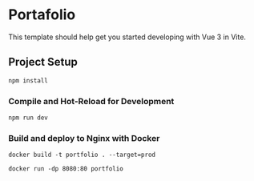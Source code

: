 # Portafolio

This template should help get you started developing with Vue 3 in Vite.


## Project Setup

```sh
npm install
```

### Compile and Hot-Reload for Development

```sh
npm run dev
```

### Build and deploy to Nginx with Docker
`docker build -t portfolio . --target=prod`

`docker run -dp 8080:80 portfolio`

